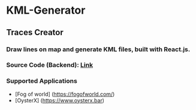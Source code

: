 # KML-Generator
## Traces Creator
### Draw lines on map and generate KML files, built with React.js.
### Source Code (Backend): [Link]()
### Supported Applications
- [Fog of world] (https://fogofworld.com/) 
- [OysterX] (https://www.oysterx.bar)
